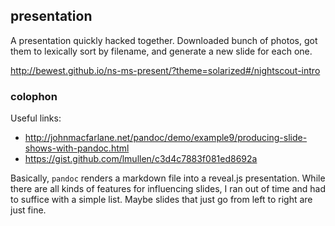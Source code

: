 
## presentation

A presentation quickly hacked together.
Downloaded bunch of photos, got them to lexically sort by filename,
and generate a new slide for each one.

http://bewest.github.io/ns-ms-present/?theme=solarized#/nightscout-intro

### colophon

Useful links:

* http://johnmacfarlane.net/pandoc/demo/example9/producing-slide-shows-with-pandoc.html
* https://gist.github.com/lmullen/c3d4c7883f081ed8692a 

Basically, `pandoc` renders a markdown file into a reveal.js
presentation.  While there are all kinds of features for influencing
slides, I ran out of time and had to suffice with a simple list.
Maybe slides that just go from left to right are just fine.


